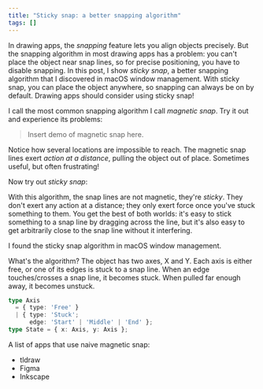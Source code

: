 ```yaml
---
title: "Sticky snap: a better snapping algorithm"
tags: []
---
```


In drawing apps,
the _snapping_ feature lets you align objects precisely.
But the snapping algorithm in most drawing apps has a problem:
you can't place the object near snap lines,
so for precise positioning, you have to disable snapping.
In this post, I show _sticky snap_, a better snapping algorithm that I discovered in macOS window management.
With sticky snap, you can place the object anywhere, so snapping can always be on by default.
Drawing apps should consider using sticky snap!

I call the most common snapping algorithm I call _magnetic snap_.
Try it out and experience its problems:

> Insert demo of magnetic snap here.

Notice how several locations are impossible to reach.
The magnetic snap lines exert _action at a distance_,
pulling the object out of place.
Sometimes useful, but often frustrating!

Now try out _sticky snap_:

<canvas id="sticky-snap-app"></canvas>

With this algorithm, the snap lines are not magnetic, they're _sticky_.
They don't exert any action at a distance;
they only exert force once you've stuck something to them.
You get the best of both worlds:
it's easy to stick something to a snap line by dragging across the line,
but it's also easy to get arbitrarily close to the snap line without it interfering.

I found the sticky snap algorithm in macOS window management.


What's the algorithm?
The object has two axes, X and Y.
Each axis is either free,
or one of its edges is stuck to a snap line.
When an edge touches/crosses a snap line, it becomes stuck.
When pulled far enough away, it becomes unstuck.



```ts
type Axis
  = { type: 'Free' }
  | { type: 'Stuck';
      edge: 'Start' | 'Middle' | 'End' };
type State = { x: Axis, y: Axis };
```

A list of apps that use naive magnetic snap:
- tldraw
- Figma
- Inkscape


<script type="module" src="./sticky.js"></script>